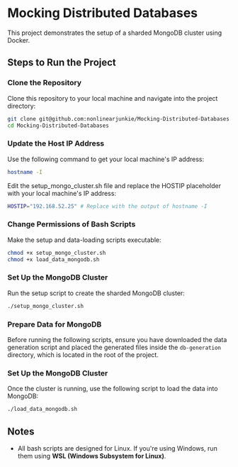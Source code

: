 # Mocking Distributed Databases

This project demonstrates the setup of a sharded MongoDB cluster using Docker. 



## Steps to Run the Project

### Clone the Repository

Clone this repository to your local machine and navigate into the project directory:

```bash
git clone git@github.com:nonlinearjunkie/Mocking-Distributed-Databases.git
cd Mocking-Distributed-Databases
```

### Update the Host IP Address
Use the following command to get your local machine's IP address:

```bash
hostname -I
```

Edit the setup_mongo_cluster.sh file and replace the HOSTIP placeholder with your local machine's IP address:

```bash
HOSTIP="192.168.52.25" # Replace with the output of hostname -I
```

### Change Permissions of Bash Scripts
Make the setup and data-loading scripts executable:

```bash
chmod +x setup_mongo_cluster.sh
chmod +x load_data_mongodb.sh
```

### Set Up the MongoDB Cluster
Run the setup script to create the sharded MongoDB cluster:

```bash
./setup_mongo_cluster.sh
```

### Prepare Data for MongoDB
Before running the following scripts, ensure you have downloaded the data generation script and placed the generated files inside the `db-generation` directory, which is located in the root of the project.

### Set Up the MongoDB Cluster
Once the cluster is running, use the following script to load the data into MongoDB:

```bash
./load_data_mongodb.sh
```



## Notes

- All bash scripts are designed for Linux. If you're using Windows, run them using **WSL (Windows Subsystem for Linux)**.

